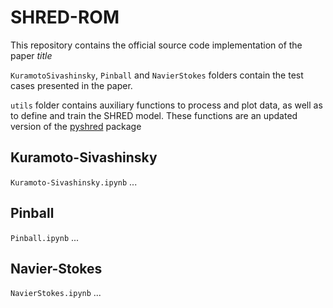# SHRED-ROM

This repository contains the official source code implementation of the paper *title*

`KuramotoSivashinsky`, `Pinball` and `NavierStokes` folders contain the test cases presented in the paper.

`utils` folder contains auxiliary functions to process and plot data, as well as to define and train the SHRED model. These functions are an updated version of the [pyshred](https://github.com/Jan-Williams/pyshred) package

## Kuramoto-Sivashinsky
`Kuramoto-Sivashinsky.ipynb` ...

## Pinball
`Pinball.ipynb` ...

## Navier-Stokes
`NavierStokes.ipynb` ...
